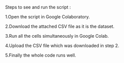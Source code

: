 Steps to see and run the script :

1.Open the script in Google Colaboratory.

2.Download the attached CSV file as it is the dataset.

3.Run all the cells simultaneously in Google Colab.

4.Upload the CSV file which was downloaded in step 2.

5.Finally the whole code runs well.
